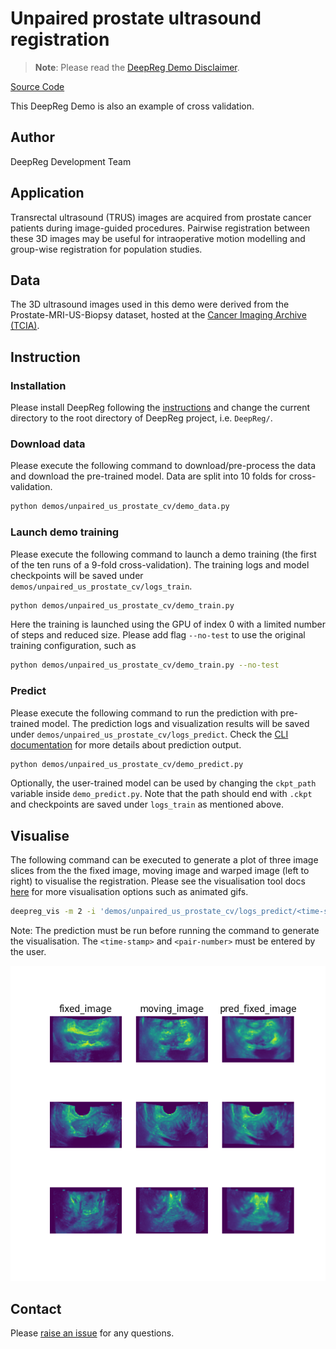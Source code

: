 # Unpaired prostate ultrasound registration

> **Note**: Please read the
> [DeepReg Demo Disclaimer](introduction.html#demo-disclaimer).

[Source Code](https://github.com/DeepRegNet/DeepReg/tree/main/demos/unpaired_us_prostate_cv)

This DeepReg Demo is also an example of cross validation.

## Author

DeepReg Development Team

## Application

Transrectal ultrasound (TRUS) images are acquired from prostate cancer patients during
image-guided procedures. Pairwise registration between these 3D images may be useful for
intraoperative motion modelling and group-wise registration for population studies.

## Data

The 3D ultrasound images used in this demo were derived from the Prostate-MRI-US-Biopsy
dataset, hosted at the
[Cancer Imaging Archive (TCIA)](https://www.cancerimagingarchive.net/).

## Instruction

### Installation

Please install DeepReg following the [instructions](../getting_started/install.html) and
change the current directory to the root directory of DeepReg project, i.e. `DeepReg/`.

### Download data

Please execute the following command to download/pre-process the data and download the
pre-trained model. Data are split into 10 folds for cross-validation.

```bash
python demos/unpaired_us_prostate_cv/demo_data.py
```

### Launch demo training

Please execute the following command to launch a demo training (the first of the ten
runs of a 9-fold cross-validation). The training logs and model checkpoints will be
saved under `demos/unpaired_us_prostate_cv/logs_train`.

```bash
python demos/unpaired_us_prostate_cv/demo_train.py
```

Here the training is launched using the GPU of index 0 with a limited number of steps
and reduced size. Please add flag `--no-test` to use the original training
configuration, such as

```bash
python demos/unpaired_us_prostate_cv/demo_train.py --no-test
```

### Predict

Please execute the following command to run the prediction with pre-trained model. The
prediction logs and visualization results will be saved under
`demos/unpaired_us_prostate_cv/logs_predict`. Check the
[CLI documentation](../docs/cli.html) for more details about prediction output.

```bash
python demos/unpaired_us_prostate_cv/demo_predict.py
```

Optionally, the user-trained model can be used by changing the `ckpt_path` variable
inside `demo_predict.py`. Note that the path should end with `.ckpt` and checkpoints are
saved under `logs_train` as mentioned above.

## Visualise

The following command can be executed to generate a plot of three image slices from the
the fixed image, moving image and warped image (left to right) to visualise the
registration. Please see the visualisation tool docs
[here](https://github.com/DeepRegNet/DeepReg/blob/main/docs/source/docs/visualisation_tool.md)
for more visualisation options such as animated gifs.

```bash
deepreg_vis -m 2 -i 'demos/unpaired_us_prostate_cv/logs_predict/<time-stamp>/test/<pair-number>/fixed_image.nii.gz, demos/unpaired_us_prostate_cv/logs_predict/<time-stamp>/test/<pair-number>/moving_image.nii.gz, demos/unpaired_us_prostate_cv/logs_predict/<time-stamp>/test/<pair-number>/pred_fixed_image.nii.gz' --slice-inds '30, 50, 70' -s demos/unpaired_us_prostate_cv/logs_predict
```

Note: The prediction must be run before running the command to generate the
visualisation. The `<time-stamp>` and `<pair-number>` must be entered by the user.

![plot](../assets/unpaired_us_prostate_cv.png)

## Contact

Please [raise an issue](https://github.com/DeepRegNet/DeepReg/issues/new/choose) for any
questions.
